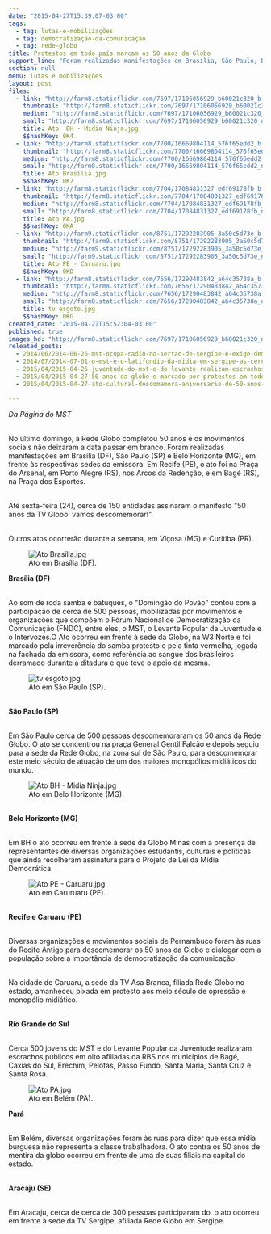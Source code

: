 ```yaml
---
date: "2015-04-27T15:39:07-03:00"
tags:
  - tag: lutas-e-mobilizações
  - tag: democratização-da-comunicação
  - tag: rede-globo
title: Protestos em todo país marcam os 50 anos da Globo
support_line: "Foram realizadas manifestações em Brasília, São Paulo, Belo Horizonte, Recife, Porto Alegre e em Bagé, Belém, Aracaju."
section: null
menu: lutas e mobilizações
layout: post
files:
  - link: "http://farm8.staticflickr.com/7697/17106056929_b60021c320_b.jpg"
    thumbnail: "http://farm8.staticflickr.com/7697/17106056929_b60021c320_t.jpg"
    medium: "http://farm8.staticflickr.com/7697/17106056929_b60021c320_z.jpg"
    small: "http://farm8.staticflickr.com/7697/17106056929_b60021c320_n.jpg"
    title: Ato  BH - Midia Ninja.jpg
    $$hashKey: 0K4
  - link: "http://farm8.staticflickr.com/7700/16669804114_576f65edd2_b.jpg"
    thumbnail: "http://farm8.staticflickr.com/7700/16669804114_576f65edd2_t.jpg"
    medium: "http://farm8.staticflickr.com/7700/16669804114_576f65edd2_z.jpg"
    small: "http://farm8.staticflickr.com/7700/16669804114_576f65edd2_n.jpg"
    title: Ato Brasília.jpg
    $$hashKey: 0K7
  - link: "http://farm8.staticflickr.com/7704/17084831327_edf69178fb_b.jpg"
    thumbnail: "http://farm8.staticflickr.com/7704/17084831327_edf69178fb_t.jpg"
    medium: "http://farm8.staticflickr.com/7704/17084831327_edf69178fb_z.jpg"
    small: "http://farm8.staticflickr.com/7704/17084831327_edf69178fb_n.jpg"
    title: Ato PA.jpg
    $$hashKey: 0KA
  - link: "http://farm9.staticflickr.com/8751/17292283905_3a50c5d73e_b.jpg"
    thumbnail: "http://farm9.staticflickr.com/8751/17292283905_3a50c5d73e_t.jpg"
    medium: "http://farm9.staticflickr.com/8751/17292283905_3a50c5d73e_z.jpg"
    small: "http://farm9.staticflickr.com/8751/17292283905_3a50c5d73e_n.jpg"
    title: Ato PE - Caruaru.jpg
    $$hashKey: 0KD
  - link: "http://farm8.staticflickr.com/7656/17290483842_a64c35738a_b.jpg"
    thumbnail: "http://farm8.staticflickr.com/7656/17290483842_a64c35738a_t.jpg"
    medium: "http://farm8.staticflickr.com/7656/17290483842_a64c35738a_z.jpg"
    small: "http://farm8.staticflickr.com/7656/17290483842_a64c35738a_n.jpg"
    title: tv esgoto.jpg
    $$hashKey: 0KG
created_date: "2015-04-27T15:52:04-03:00"
published: true
images_hd: "http://farm8.staticflickr.com/7697/17106056929_b60021c320_n.jpg"
releated_posts:
  - 2014/06/2014-06-26-mst-ocupa-radio-no-sertao-de-sergipe-e-exige-democratizacao-da-comunicacao.md
  - 2014/07/2014-07-01-o-mst-e-o-latifundio-da-midia-em-sergipe-as-cercas-que-precisam-ser-quebradas.md
  - 2015/04/2015-04-26-juventude-do-mst-e-do-levante-realizam-escrachos-em-afiliadas-da-rbs-no-rs.md
  - 2015/04/2015-04-27-50-anos-da-globo-e-marcado-por-protestos-em-todo-pais.md
  - 2015/04/2015-04-27-ato-cultural-descomemora-aniversario-de-50-anos-da-globo-em-porto-alegre.md

---
```

<p><em>Da P&aacute;gina do MST</em></p>

<p><br />
No &uacute;ltimo domingo, a Rede Globo completou 50 anos e os movimentos sociais n&atilde;o deixaram a data passar em branco. Foram realizadas manifesta&ccedil;&otilde;es em Bras&iacute;lia (DF), S&atilde;o Paulo (SP) e Belo Horizonte (MG), em frente &agrave;s respectivas sedes da emissora. Em Recife (PE), o ato foi na Pra&ccedil;a do Arsenal, em Porto Alegre (RS), nos Arcos da Reden&ccedil;&atilde;o, e em Bag&eacute; (RS), na Pra&ccedil;a dos Esportes.</p>

<p><br />
At&eacute; sexta-feira (24), cerca de 150 entidades assinaram o manifesto &quot;50 anos da TV Globo: vamos descomemorar!&quot;.</p>

<p><br />
Outros atos ocorrer&atilde;o durante a semana, em Vi&ccedil;osa (MG) e Curitiba (PR).</p>

<figure class="image"><img alt="Ato Brasília.jpg" src="http://farm8.staticflickr.com/7700/16669804114_576f65edd2_b.jpg" />
<figcaption>Ato em Bras&iacute;lia (DF).</figcaption>
</figure>

<p><strong>Bras&iacute;lia (DF)</strong></p>

<p><br />
Ao som de roda samba e batuques, o &quot;Doming&atilde;o do Pov&atilde;o&quot; contou com a participa&ccedil;&atilde;o de cerca de 500 pessoas, mobilizadas por movimentos e organiza&ccedil;&otilde;es que comp&otilde;em o F&oacute;rum Nacional de Democratiza&ccedil;&atilde;o da Comunica&ccedil;&atilde;o (FNDC), entre eles, o MST, o Levante Popular da Juventude e o Intervozes.O Ato ocorreu em frente &agrave; sede da Globo, na W3 Norte e foi marcado pela irrever&ecirc;ncia do samba protesto e pela tinta vermelha, jogada na fachada da emissora, como refer&ecirc;ncia ao sangue dos brasileiros derramado durante a ditadura e que teve o apoio da mesma.</p>

<figure class="image"><img alt="tv esgoto.jpg" src="http://farm8.staticflickr.com/7656/17290483842_a64c35738a_b.jpg" />
<figcaption>Ato em S&atilde;o Paulo (SP).</figcaption>
</figure>

<p><br />
<strong>S&atilde;o Paulo (SP)</strong></p>

<p><br />
Em S&atilde;o Paulo cerca de 500 pessoas descomemoraram os 50 anos da Rede Globo. O ato se concentrou na pra&ccedil;a General Gentil Falc&atilde;o e depois seguiu para a sede da Rede Globo, na zona sul de S&atilde;o Paulo, para descomemorar este meio s&eacute;culo de atua&ccedil;&atilde;o de um dos maiores monop&oacute;lios midi&aacute;ticos do mundo.</p>

<figure class="image"><img alt="Ato  BH - Midia Ninja.jpg" src="http://farm8.staticflickr.com/7697/17106056929_b60021c320_b.jpg" />
<figcaption>Ato em Belo Horizonte (MG).</figcaption>
</figure>

<p><br />
<strong>Belo Horizonte (MG)</strong></p>

<p><br />
Em BH o ato ocorreu em frente &agrave; sede da Globo Minas com a presen&ccedil;a de representantes de diversas organiza&ccedil;&otilde;es estudantis, culturais e pol&iacute;ticas que ainda recolheram assinatura para o Projeto de Lei da M&iacute;dia Democr&aacute;tica.</p>

<figure class="image"><img alt="Ato PE - Caruaru.jpg" src="http://farm9.staticflickr.com/8751/17292283905_3a50c5d73e_b.jpg" />
<figcaption>Ato em Caruruaru (PE).</figcaption>
</figure>

<p><br />
<strong>Recife e Caruaru (PE)</strong></p>

<p><br />
Diversas organiza&ccedil;&otilde;es e movimentos sociais de Pernambuco foram &agrave;s ruas do Recife Antigo para descomemorar os 50 anos da Globo e dialogar com a popula&ccedil;&atilde;o sobre a import&acirc;ncia de democratiza&ccedil;&atilde;o da comunica&ccedil;&atilde;o.</p>

<p><br />
Na cidade de Caruaru, a sede da TV Asa Branca, filiada Rede Globo no estado, amanheceu pixada em protesto aos meio s&eacute;culo de opress&atilde;o e monop&oacute;lio midi&aacute;tico.</p>

<p><br />
<strong>Rio Grande do Sul</strong></p>

<p><br />
Cerca 500 jovens do MST e do Levante Popular da Juventude realizaram escrachos p&uacute;blicos em oito afiliadas da RBS nos munic&iacute;pios de Bag&eacute;, Caxias do Sul, Erechim, Pelotas, Passo Fundo, Santa Maria, Santa Cruz e Santa Rosa.</p>

<figure class="image"><img alt="Ato PA.jpg" src="http://farm8.staticflickr.com/7704/17084831327_edf69178fb_b.jpg" />
<figcaption>Ato em Bel&eacute;m (PA).</figcaption>
</figure>

<p><strong>Par&aacute;</strong></p>

<p><br />
Em Bel&eacute;m, diversas organiza&ccedil;&otilde;es foram &agrave;s ruas para dizer que essa m&iacute;dia burguesa n&atilde;o representa a classe trabalhadora. O ato contra os 50 anos de mentira da globo ocorreu em frente de uma de suas filiais na capital do estado.</p>

<p><br />
<strong>Aracaju (SE)</strong></p>

<p><br />
Em Aracaju, cerca de cerca de 300 pessoas participaram do&nbsp; o ato ocorreu em frente &agrave; sede da TV Sergipe, afiliada Rede Globo em Sergipe.</p>
